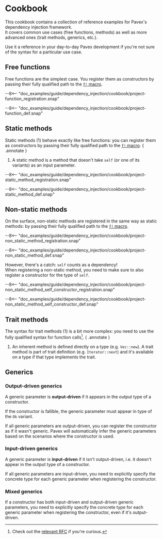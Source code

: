 # Cookbook

This cookbook contains a collection of reference examples for Pavex's dependency injection framework.  
It covers common use cases (free functions, methods) as well as more advanced ones (trait methods, generics, etc.).

Use it a reference in your day-to-day Pavex development if you're not sure of the syntax for a particular use case.

## Free functions

Free functions are the simplest case.
You register them as constructors by passing their fully qualified path to the [`f!` macro][f!].

--8<-- "doc_examples/guide/dependency_injection/cookbook/project-function_registration.snap"

--8<-- "doc_examples/guide/dependency_injection/cookbook/project-function_def.snap"

## Static methods

Static methods (1) behave exactly like free functions:
you can register them as constructors by passing their fully qualified path to the [`f!` macro][f!].
{ .annotate }

1. A static method is a method that doesn't take `self` (or one of its variants) as an input parameter.

--8<-- "doc_examples/guide/dependency_injection/cookbook/project-static_method_registration.snap"

--8<-- "doc_examples/guide/dependency_injection/cookbook/project-static_method_def.snap"

## Non-static methods

On the surface, non-static methods are registered in the same way as static methods: 
by passing their fully qualified path to the [`f!` macro][f!].

--8<-- "doc_examples/guide/dependency_injection/cookbook/project-non_static_method_registration.snap"

--8<-- "doc_examples/guide/dependency_injection/cookbook/project-non_static_method_def.snap"

However, there's a catch: `self` counts as a dependency!  
When registering a non-static method, you need to make sure to also register a constructor
for the type of `self`.

--8<-- "doc_examples/guide/dependency_injection/cookbook/project-non_static_method_self_constructor_registration.snap"

--8<-- "doc_examples/guide/dependency_injection/cookbook/project-non_static_method_self_constructor_def.snap"

## Trait methods

The syntax for trait methods (1) is a bit more complex: you need to use the fully qualified syntax
for function calls[^ufcs].
{ .annotate }

1. An inherent method is defined directly on a type (e.g. `Vec::new`).
   A trait method is part of trait definition (e.g. `Iterator::next`) and it's available
   on a type if that type implements the trait.

## Generics

### Output-driven generics

A generic parameter is **output-driven** if it appears in the output type of a constructor.  

If the constructor is fallible, the generic parameter must appear in type of the `Ok` variant.

If all generic parameters are output-driven, you can register the constructor
as if it wasn't generic. Pavex will automatically infer the generic parameters
based on the scenarios where the constructor is used.

### Input-driven generics

A generic parameter is **input-driven** if it isn't output-driven, i.e. it doesn't appear in the output type of a 
constructor.  

If all generic parameters are input-driven, you need to explicitly specify
the concrete type for each generic parameter when registering the constructor.

### Mixed generics

If a constructor has both input-driven and output-driven generic parameters,
you need to explicitly specify the concrete type for each generic parameter
when registering the constructor, even if it's output-driven.


[f!]: ../../api_reference/pavex/macro.f!.html
[^ufcs]: Check out the [relevant RFC](https://github.com/rust-lang/rfcs/blob/master/text/0132-ufcs.md) if you're curious.
